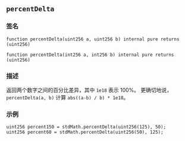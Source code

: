 ## `percentDelta`

### 签名

```solidity
function percentDelta(uint256 a, uint256 b) internal pure returns (uint256)
```

```solidity
function percentDelta(int256 a, int256 b) internal pure returns (uint256)
```

### 描述

返回两个数字之间的百分比差异，其中 `1e18` 表示 100%。
更确切地说，`percentDelta(a, b)` 计算 `abs((a-b) / b) * 1e18`。

### 示例

```solidity
uint256 percent150 = stdMath.percentDelta(uint256(125), 50);
uint256 percent60 = stdMath.percentDelta(uint256(50), 125);
```